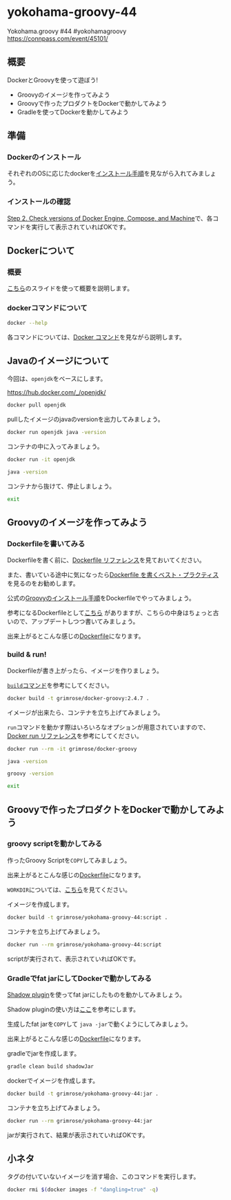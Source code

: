 # yokohama-groovy-44
Yokohama.groovy #44 #yokohamagroovy https://connpass.com/event/45101/

## 概要

DockerとGroovyを使って遊ぼう!

* Groovyのイメージを作ってみよう
* Groovyで作ったプロダクトをDockerで動かしてみよう
* Gradleを使ってDockerを動かしてみよう

## 準備

### Dockerのインストール

それぞれのOSに応じたdockerを[インストール手順](https://www.docker.com/products/docker)を見ながら入れてみましょう。

### インストールの確認

[Step 2. Check versions of Docker Engine, Compose, and Machine](https://docs.docker.com/docker-for-mac/#/step-2-check-versions-of-docker-engine-compose-and-machine)で、各コマンドを実行して表示されていればOKです。

## Dockerについて

### 概要

[こちら](http://www.slideshare.net/zembutsu/introduction-to-docker-management-and-operations-2nd)のスライドを使って概要を説明します。

### dockerコマンドについて

```sh
docker --help
```

各コマンドについては、[Docker コマンド](http://docs.docker.jp/engine/reference/commandline/index.html#docker)を見ながら説明します。

## Javaのイメージについて

今回は、`openjdk`をベースにします。

https://hub.docker.com/_/openjdk/

```sh
docker pull openjdk
```

pullしたイメージのjavaのversionを出力してみましょう。

```sh
docker run openjdk java -version
```

コンテナの中に入ってみましょう。

```sh
docker run -it openjdk
```

```sh
java -version
```

コンテナから抜けて、停止しましょう。

```sh
exit
```


## Groovyのイメージを作ってみよう

### Dockerfileを書いてみる

Dockerfileを書く前に、[Dockerfile リファレンス](http://docs.docker.jp/engine/reference/builder.html#dockerfile)を見ておいてください。

また、書いている途中に気になったら[Dockerfile を書くベスト・プラクティス](http://docs.docker.jp/engine/userguide/eng-image/dockerfile_best-practice.html)を見るのをお勧めします。

公式の[Groovyのインストール手順](http://groovy-lang.org/install.html#_install_binary)をDockerfileでやってみましょう。

参考になるDockerfileとして[こちら](https://gist.github.com/melix/e4b63fd684e63713c162) がありますが、こちらの中身はちょっと古いので、アップデートしつつ書いてみましょう。

出来上がるとこんな感じの[Dockerfile](01.create_groovy_docker_image/Dockerfile)になります。


### build & run!

Dockerfileが書き上がったら、イメージを作りましょう。

[`build`コマンド](http://docs.docker.jp/engine/reference/commandline/build.html)を参考にしてください。

```sh
docker build -t grimrose/docker-groovy:2.4.7 .
```

イメージが出来たら、コンテナを立ち上げてみましょう。

`run`コマンドを動かす際はいろいろなオプションが用意されていますので、[Docker run リファレンス](http://docs.docker.jp/engine/reference/run.html#docker-run)を参考にしてください。

```sh
docker run --rm -it grimrose/docker-groovy
```

```sh
java -version
```

```sh
groovy -version
```

```sh
exit
```

## Groovyで作ったプロダクトをDockerで動かしてみよう

### groovy scriptを動かしてみる

作ったGroovy Scriptを`COPY`してみましょう。

出来上がるとこんな感じの[Dockerfile](02.run_groovy_script/Dockerfile)になります。

`WORKDIR`については、[こちら](http://docs.docker.jp/engine/reference/builder.html#workdir)を見てください。

イメージを作成します。

```sh
docker build -t grimrose/yokohama-groovy-44:script .
```

コンテナを立ち上げてみましょう。

```sh
docker run --rm grimrose/yokohama-groovy-44:script
```

scriptが実行されて、表示されていればOKです。


### Gradleでfat jarにしてDockerで動かしてみる

[Shadow plugin](https://plugins.gradle.org/plugin/com.github.johnrengelman.shadow)を使ってfat jarにしたものを動かしてみましょう。

Shadow pluginの使い方は[ここ](http://imperceptiblethoughts.com/shadow/)を参考にします。

生成したfat jarを`COPY`して `java -jar`で動くようにしてみましょう。

出来上がるとこんな感じの[Dockerfile](03.run_fat_jar/Dockerfile)になります。

gradleでjarを作成します。

```sh
gradle clean build shadowJar
```

dockerでイメージを作成します。

```sh
docker build -t grimrose/yokohama-groovy-44:jar .
```

コンテナを立ち上げてみましょう。

```sh
docker run --rm grimrose/yokohama-groovy-44:jar 
```

jarが実行されて、結果が表示されていればOKです。


## 小ネタ

タグの付いていないイメージを消す場合、このコマンドを実行します。

```sh
docker rmi $(docker images -f "dangling=true" -q)
```
